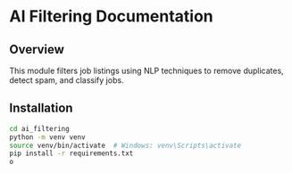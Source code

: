 # AI Filtering Documentation

## Overview
This module filters job listings using NLP techniques to remove duplicates, detect spam, and classify jobs.

## Installation
```bash
cd ai_filtering
python -m venv venv
source venv/bin/activate  # Windows: venv\Scripts\activate
pip install -r requirements.txt
o